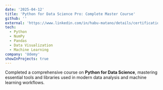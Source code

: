 ```yaml
---
date: '2025-04-12'
title: 'Python for Data Science Pro: Complete Master Course'
github: ''
external: 'https://www.linkedin.com/in/habu-matano/details/certifications/'
tech:
  - Python
  - NumPy
  - Pandas
  - Data Visualization
  - Machine Learning
company: 'Udemy'
showInProjects: true
---
```


Completed a comprehensive course on **Python for Data Science**, mastering essential tools and libraries used in modern data analysis and machine learning workflows.
